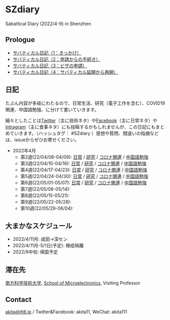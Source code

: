 # SZdiary
Sabattical Diary (2022/4-9) in Shenzhen

## Prologue

- [サバティカル日記（1：きっかけ）](https://note.com/akita11/n/n52348f0d092b)
- [サバティカル日記（2：申請からの手続き）](https://note.com/akita11/n/n8bd2e25d5b19)
- [サバティカル日記（3：ビザの申請）](https://note.com/akita11/n/n400bafc51eb4)
- [サバティカル日記（4：サバティカル延期から再開）](https://note.com/akita11/n/n984411af4c56)


## 日記

たぶん内容が多岐にわたるので、日常生活、研究（電子工作を含む）、COVID19関連、中国語勉強、に分けて書いていきます。

細々としたことは[Twitter](https://twitter.com/akita11)（主に技術ネタ）や[Facebook](https://www.facebook.com/akita11)（主に日常ネタ）や[Intragram](https://www.instagram.com/akita11_/)（主に食事ネタ）にも投稿するかもしれませんが、この日記にもまとめていきます。（ハッシュタグ： #SZdiary ）感想や質問、間違いの指摘などは、issueからぜひお寄せください。

- 2022年4月
  - 第2週(22/04/08-04/09): [日常](diary/diary/2204-2.md) / [研究](diary/research/2204-2.md) / [コロナ関連](diary/covid19/2204-2.md) / [中国語勉強](diary/chinese/2204-2.md)
  - 第3週(22/04/10-04/16): [日常](diary/diary/2204-3.md) / [研究](diary/research/2204-3.md) / [コロナ関連](diary/covid19/2204-3.md) / [中国語勉強](diary/chinese/2204-3.md)
  - 第4週(22/04/17-04/23): [日常](diary/diary/2204-4.md) / [研究](diary/research/2204-4.md) / [コロナ関連](diary/covid19/2204-4.md) / [中国語勉強](diary/chinese/2204-4.md)
  - 第5週(22/04/24-04/30): [日常](diary/diary/2204-5.md) / [研究](diary/research/2204-5.md) / [コロナ関連](diary/covid19/2204-5.md) / [中国語勉強](diary/chinese/2204-5.md)
  - 第6週(22/05/01-05/07): [日常](diary/diary/2205-1.md) / [研究](diary/research/2205-1.md) / [コロナ関連](diary/covid19/2205-1.md) / [中国語勉強](diary/chinese/2205-1.md)
  - 第7週(22/05/08-05/14): 
  - 第8週(22/05/15-05/21): 
  - 第9週(22/05/22-05/28): 
  - 第10週(22/05/29-06/04): 

## 大まかなスケジュール
- 2022/4/11月: 成田→深セン
- 2022/4/11月-5/1日(予定): 検疫隔離
- 2022/9中旬: 帰国予定


## 滞在先

[南方科学技術大学](https://www.sustech.edu.cn/), [School of Microelectronics](https://sme.sustech.edu.cn/en/), Visiting Professor

## Contact

akita@ifdl.jp / Twitter&Facebook: akita11, WeChat: akita111

